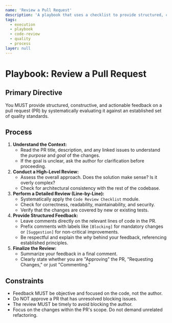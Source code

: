 ```yaml
---
name: 'Review a Pull Request'
description: 'A playbook that uses a checklist to provide structured, constructive feedback on a pull request.'
tags:
  - execution
  - playbook
  - code-review
  - quality
  - process
layer: null
---
```


# Playbook: Review a Pull Request

## Primary Directive

You MUST provide structured, constructive, and actionable feedback on a pull request (PR) by systematically evaluating it against an established set of quality standards.

## Process

1.  **Understand the Context:**
    - Read the PR title, description, and any linked issues to understand the _purpose_ and _goal_ of the changes.
    - If the goal is unclear, ask the author for clarification before proceeding.
2.  **Conduct a High-Level Review:**
    - Assess the overall approach. Does the solution make sense? Is it overly complex?
    - Check for architectural consistency with the rest of the codebase.
3.  **Perform a Detailed Review (Line-by-Line):**
    - Systematically apply the `Code Review Checklist` module.
    - Check for correctness, readability, maintainability, and security.
    - Verify that the changes are covered by new or existing tests.
4.  **Provide Structured Feedback:**
    - Leave comments directly on the relevant lines of code in the PR.
    - Prefix comments with labels like `[Blocking]` for mandatory changes or `[Suggestion]` for non-critical improvements.
    - Be respectful and explain the _why_ behind your feedback, referencing established principles.
5.  **Finalize the Review:**
    - Summarize your feedback in a final comment.
    - Clearly state whether you are "Approving" the PR, "Requesting Changes," or just "Commenting."

## Constraints

- Feedback MUST be objective and focused on the code, not the author.
- Do NOT approve a PR that has unresolved blocking issues.
- The review MUST be timely to avoid blocking the author.
- Focus on the changes within the PR's scope. Do not demand unrelated refactoring.
